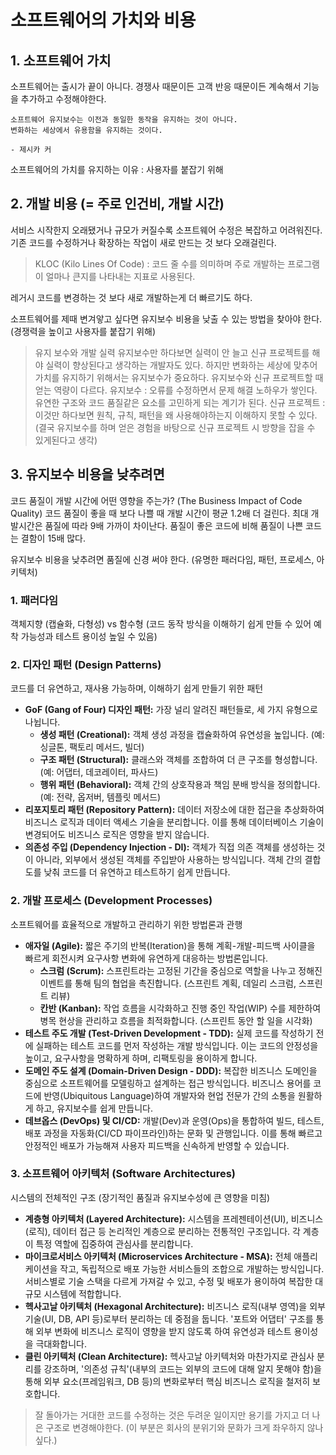 # 소프트웨어의 가치와 비용

## 1. 소프트웨어 가치

소프트웨어는 출시가 끝이 아니다. 경쟁사 때문이든 고객 반응 때문이든 계속해서 기능을 추가하고 수정해야한다.

```
소프트웨어 유지보수는 이전과 동일한 동작을 유지하는 것이 아니다.
변화하는 세상에서 유용함을 유지하는 것이다.

- 제시카 커
```

소프트웨어의 가치를 유지하는 이유 : 사용자를 붙잡기 위해

## 2. 개발 비용 (= 주로 인건비, 개발 시간)

서비스 시작한지 오래됐거나 규모가 커질수록 소프트웨어 수정은 복잡하고 어려워진다.
기존 코드를 수정하거나 확장하는 작업이 새로 만드는 것 보다 오래걸린다.

> KLOC (Kilo Lines Of Code) : 코드 줄 수를 의미하며 주로 개발하는 프로그램이 얼마나 큰지를 나타내는 지표로 사용된다.

레거시 코드를 변경하는 것 보다 새로 개발하는게 더 빠르기도 하다.

소프트웨어를 제때 변겨앟고 싶다면 유지보수 비용을 낮출 수 있는 방법을 찾아야 한다. (경쟁력을 높이고 사용자를 붙잡기 위해)

> 유지 보수와 개발 실력
> 유지보수만 하다보면 실력이 안 늘고 신규 프로젝트를 해야 실력이 향상된다고 생각하는 개발자도 있다. 하지만 변화하는 세상에 맞추어 가치를 유지하기 위해서는 유지보수가 중요하다.
> 유지보수와 신규 프로젝트할 때 얻는 역량이 다르다.
> 유지보수 : 오류를 수정하면서 문제 해결 노하우가 쌓인다. 유연한 구조와 코드 품질같은 요소를 고민하게 되는 계기가 된다.
> 신규 프로젝트 : 이것만 하다보면 원칙, 규칙, 패턴을 왜 사용해야하는지 이해하지 못할 수 있다. (결국 유지보수를 하며 얻은 경험을 바탕으로 신규 프로젝트 시 방향을 잡을 수 있게된다고 생각)

## 3. 유지보수 비용을 낮추려면

코드 품질이 개발 시간에 어떤 영향을 주는가? (The Business Impact of Code Quality)
코드 품질이 좋을 때 보다 나쁠 때 개발 시간이 평균 1.2배 더 걸린다. 최대 개발시간은 품질에 따라 9배 가까이 차이난다.
품질이 좋은 코드에 비해 품질이 나쁜 코드는 결함이 15배 많다.

유지보수 비용을 낮추려면 품질에 신경 써야 한다. (유명한 패러다임, 패턴, 프로세스, 아키텍처)

### 1. 패러다임

객체지향 (캡슐화, 다형성) vs 함수형 (코드 동작 방식을 이해하기 쉽게 만들 수 있어 예착 가능성과 테스트 용이성 높일 수 있음)

### 2. 디자인 패턴 (Design Patterns)

코드를 더 유연하고, 재사용 가능하며, 이해하기 쉽게 만들기 위한 패턴

- **GoF (Gang of Four) 디자인 패턴:** 가장 널리 알려진 패턴들로, 세 가지 유형으로 나뉩니다.
  - **생성 패턴 (Creational):** 객체 생성 과정을 캡슐화하여 유연성을 높입니다. (예: 싱글톤, 팩토리 메서드, 빌더)
  - **구조 패턴 (Structural):** 클래스와 객체를 조합하여 더 큰 구조를 형성합니다. (예: 어댑터, 데코레이터, 파사드)
  - **행위 패턴 (Behavioral):** 객체 간의 상호작용과 책임 분배 방식을 정의합니다. (예: 전략, 옵저버, 템플릿 메서드)
- **리포지토리 패턴 (Repository Pattern):** 데이터 저장소에 대한 접근을 추상화하여 비즈니스 로직과 데이터 액세스 기술을 분리합니다. 이를 통해 데이터베이스 기술이 변경되어도 비즈니스 로직은 영향을 받지 않습니다.
- **의존성 주입 (Dependency Injection - DI):** 객체가 직접 의존 객체를 생성하는 것이 아니라, 외부에서 생성된 객체를 주입받아 사용하는 방식입니다. 객체 간의 결합도를 낮춰 코드를 더 유연하고 테스트하기 쉽게 만듭니다.

### 2. 개발 프로세스 (Development Processes)

소프트웨어를 효율적으로 개발하고 관리하기 위한 방법론과 관행

- **애자일 (Agile):** 짧은 주기의 반복(Iteration)을 통해 계획-개발-피드백 사이클을 빠르게 회전시켜 요구사항 변화에 유연하게 대응하는 방법론입니다.
  - **스크럼 (Scrum):** 스프린트라는 고정된 기간을 중심으로 역할을 나누고 정해진 이벤트를 통해 팀의 협업을 촉진합니다. (스프린트 계획, 데일리 스크럼, 스프린트 리뷰)
  - **칸반 (Kanban):** 작업 흐름을 시각화하고 진행 중인 작업(WIP) 수를 제한하여 병목 현상을 관리하고 흐름을 최적화합니다. (스프린트 동안 할 일을 시각화)
- **테스트 주도 개발 (Test-Driven Development - TDD):** 실제 코드를 작성하기 전에 실패하는 테스트 코드를 먼저 작성하는 개발 방식입니다. 이는 코드의 안정성을 높이고, 요구사항을 명확하게 하며, 리팩토링을 용이하게 합니다.
- **도메인 주도 설계 (Domain-Driven Design - DDD):** 복잡한 비즈니스 도메인을 중심으로 소프트웨어를 모델링하고 설계하는 접근 방식입니다. 비즈니스 용어를 코드에 반영(Ubiquitous Language)하여 개발자와 현업 전문가 간의 소통을 원활하게 하고, 유지보수를 쉽게 만듭니다.
- **데브옵스 (DevOps) 및 CI/CD:** 개발(Dev)과 운영(Ops)을 통합하여 빌드, 테스트, 배포 과정을 자동화(CI/CD 파이프라인)하는 문화 및 관행입니다. 이를 통해 빠르고 안정적인 배포가 가능해져 사용자 피드백을 신속하게 반영할 수 있습니다.

### 3. 소프트웨어 아키텍처 (Software Architectures)

시스템의 전체적인 구조 (장기적인 품질과 유지보수성에 큰 영향을 미침)

- **계층형 아키텍처 (Layered Architecture):** 시스템을 프레젠테이션(UI), 비즈니스(로직), 데이터 접근 등 논리적인 계층으로 분리하는 전통적인 구조입니다. 각 계층이 특정 역할에 집중하여 관심사를 분리합니다.
- **마이크로서비스 아키텍처 (Microservices Architecture - MSA):** 전체 애플리케이션을 작고, 독립적으로 배포 가능한 서비스들의 조합으로 개발하는 방식입니다. 서비스별로 기술 스택을 다르게 가져갈 수 있고, 수정 및 배포가 용이하여 복잡한 대규모 시스템에 적합합니다.
- **헥사고날 아키텍처 (Hexagonal Architecture):** 비즈니스 로직(내부 영역)을 외부 기술(UI, DB, API 등)로부터 분리하는 데 중점을 둡니다. '포트와 어댑터' 구조를 통해 외부 변화에 비즈니스 로직이 영향을 받지 않도록 하여 유연성과 테스트 용이성을 극대화합니다.
- **클린 아키텍처 (Clean Architecture):** 헥사고날 아키텍처와 마찬가지로 관심사 분리를 강조하며, '의존성 규칙'(내부의 코드는 외부의 코드에 대해 알지 못해야 함)을 통해 외부 요소(프레임워크, DB 등)의 변화로부터 핵심 비즈니스 로직을 철저히 보호합니다.

> 잘 돌아가는 거대한 코드를 수정하는 것은 두려운 일이지만 용기를 가지고 더 나은 구조로 변경해야한다. (이 부분은 회사의 분위기와 문화가 크게 좌우하지 않나 싶다.)
